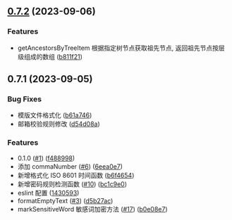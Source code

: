 ## [0.7.2](https://github.com/SeeMusic/fn/compare/v0.7.1...v0.7.2) (2023-09-06)


### Features

* getAncestorsByTreeItem 根据指定树节点获取祖先节点, 返回祖先节点按层级组成的数组 ([b811f21](https://github.com/SeeMusic/fn/commit/b811f210cfaa3bd95590ed880a4e17b2f7696f23))



## 0.7.1 (2023-09-05)


### Bug Fixes

* 模版文件格式化 ([b61a746](https://github.com/SeeMusic/fn/commit/b61a7466412102446dd4029ada7e44d5f39938b1))
* 邮箱校验规则修改 ([d54d08a](https://github.com/SeeMusic/fn/commit/d54d08ab003578996d868a024eeb84b7316159b9))


### Features

* 0.1.0 ([#1](https://github.com/SeeMusic/fn/issues/1)) ([f488998](https://github.com/SeeMusic/fn/commit/f488998b27df6972628ea58a6b0e3d35fe412149))
* 添加 commaNumber ([#6](https://github.com/SeeMusic/fn/issues/6)) ([6eea0e7](https://github.com/SeeMusic/fn/commit/6eea0e764de93aeae26b333aa53726ade0279487))
* 新增格式化 ISO 8601 时间函数 ([b6f4654](https://github.com/SeeMusic/fn/commit/b6f4654eb1772c31bacd9fd9810a6858308a204a))
* 新增密码规则检测函数 ([#10](https://github.com/SeeMusic/fn/issues/10)) ([bc1c9e0](https://github.com/SeeMusic/fn/commit/bc1c9e0beb3a1bba1a04678b1646540042579631))
* eslint 配置 ([1430593](https://github.com/SeeMusic/fn/commit/1430593c10a4032b2216597d50f5cb0aa1ac024b))
* formatEmptyText ([#3](https://github.com/SeeMusic/fn/issues/3)) ([d5b27ac](https://github.com/SeeMusic/fn/commit/d5b27acd86d3f1f51ff4e273b90c49223faea3d1))
* markSensitiveWord 敏感词加密方法 ([#17](https://github.com/SeeMusic/fn/issues/17)) ([b0e08e7](https://github.com/SeeMusic/fn/commit/b0e08e761a0824bafa64aac6bb900b00a18b5ca9))



